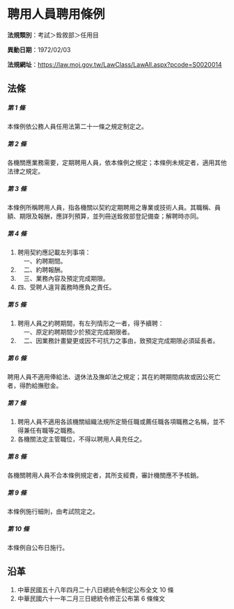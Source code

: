 # 聘用人員聘用條例




**法規類別**：考試＞銓敘部＞任用目

**異動日期**：1972/02/03  

**法規網址**：https://law.moj.gov.tw/LawClass/LawAll.aspx?pcode=S0020014



## 法條
##### 第 1 條
本條例依公務人員任用法第二十一條之規定制定之。

##### 第 2 條
各機關應業務需要，定期聘用人員，依本條例之規定；本條例未規定者，適用其他法律之規定。

##### 第 3 條
本條例所稱聘用人員，指各機關以契約定期聘用之專業或技術人員。其職稱、員額、期限及報酬，應詳列預算，並列冊送銓敘部登記備查；解聘時亦同。

##### 第 4 條
1. 聘用契約應記載左列事項：  
　一、約聘期間。
1. 　二、約聘報酬。
1. 　三、業務內容及預定完成期限。
1.   四、受聘人違背義務時應負之責任。

##### 第 5 條
1. 聘用人員之約聘期間，有左列情形之一者，得予續聘：  
　一、原定約聘期間少於預定完成期限者。
1. 　二、因業務計畫變更或因不可抗力之事由，致預定完成期限必須延長者。

##### 第 6 條
聘用人員不適用俸給法、退休法及撫卹法之規定；其在約聘期間病故或因公死亡者，得酌給撫慰金。

##### 第 7 條
1. 聘用人員不適用各該機關組織法規所定簡任職或薦任職各項職務之名稱，並不得兼任有職等之職務。
1. 各機關法定主管職位，不得以聘用人員充任之。

##### 第 8 條
各機關聘用人員不合本條例規定者，其所支經費，審計機關應不予核銷。

##### 第 9 條
本條例施行細則，由考試院定之。

##### 第 10 條
本條例自公布日施行。

## 沿革
1. 中華民國五十八年四月二十八日總統令制定公布全文 10 條
1. 中華民國六十一年二月三日總統令修正公布第 6  條條文
